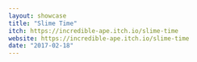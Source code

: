 ```yaml
---
layout: showcase
title: "Slime Time"
itch: https://incredible-ape.itch.io/slime-time
website: https://incredible-ape.itch.io/slime-time
date: "2017-02-18"
---
```

